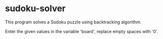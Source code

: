 # sudoku-solver
This program solves a Sudoku puzzle using backtracking algorithm.


Enter the given values in the variable 'board', replace empty spaces with '0'.
